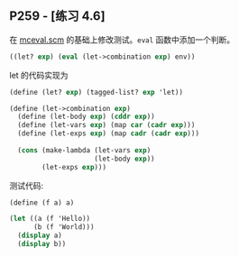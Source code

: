 ## P259 - [练习 4.6]

在 [mceval.scm](./mceval.scm) 的基础上修改测试。`eval` 函数中添加一个判断。

``` Scheme
((let? exp) (eval (let->combination exp) env))
```

let 的代码实现为

``` Scheme
(define (let? exp) (tagged-list? exp 'let))

(define (let->combination exp)
  (define (let-body exp) (cddr exp))
  (define (let-vars exp) (map car (cadr exp)))
  (define (let-exps exp) (map cadr (cadr exp)))
  
  (cons (make-lambda (let-vars exp) 
                     (let-body exp)) 
        (let-exps exp)))
```

测试代码:

``` Scheme
(define (f a) a)

(let ((a (f 'Hello))
      (b (f 'World)))
  (display a)
  (display b))
```

